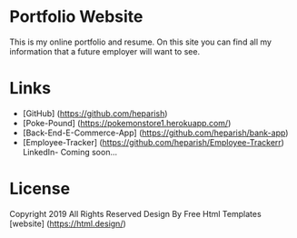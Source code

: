 # Portfolio Website

This is my online portfolio and resume. On this site you can find all my information that a future employer will want to see.

# Links

* [GitHub] (https://github.com/heparish)
* [Poke-Pound] (https://pokemonstore1.herokuapp.com/)
* [Back-End-E-Commerce-App] (https://github.com/heparish/bank-app)
* [Employee-Tracker] (https://github.com/heparish/Employee-Trackerr)
LinkedIn- Coming soon...

# License 
Copyright 2019 All Rights Reserved Design By Free Html Templates [website] (https://html.design/)